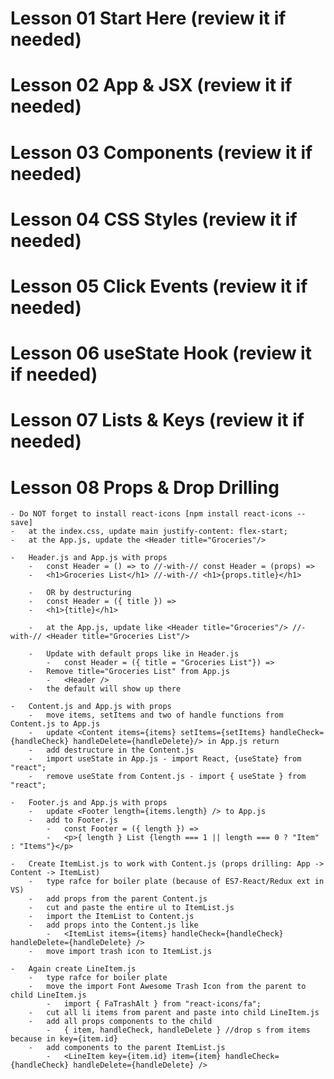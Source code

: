 # Lesson 01 Start Here (review it if needed)

# Lesson 02 App & JSX (review it if needed)

# Lesson 03 Components (review it if needed)

# Lesson 04 CSS Styles (review it if needed)

# Lesson 05 Click Events (review it if needed)

# Lesson 06 useState Hook (review it if needed)

# Lesson 07 Lists & Keys (review it if needed)

# Lesson 08 Props & Drop Drilling
    - Do NOT forget to install react-icons [npm install react-icons --save]
    -   at the index.css, update main justify-content: flex-start;
    -   at the App.js, update the <Header title="Groceries"/>

    -   Header.js and App.js with props
        -   const Header = () => to //-with-// const Header = (props) => 
        -   <h1>Groceries List</h1> //-with-// <h1>{props.title}</h1>

        -   OR by destructuring 
        -   const Header = ({ title }) => 
        -   <h1>{title}</h1>

        -   at the App.js, update like <Header title="Groceries"/> //-with-// <Header title="Groceries List"/>

        -   Update with default props like in Header.js
            -   const Header = ({ title = "Groceries List"}) => 
        -   Remove title="Groceries List" from App.js
            -   <Header />
        -   the default will show up there

    -   Content.js and App.js with props
        -   move items, setItems and two of handle functions from Content.js to App.js
        -   update <Content items={items} setItems={setItems} handleCheck={handleCheck} handleDelete={handleDelete}/> in App.js return
        -   add destructure in the Content.js
        -   import useState in App.js - import React, {useState} from "react";
        -   remove useState from Content.js - import { useState } from "react";

    -   Footer.js and App.js with props
        -   update <Footer length={items.length} /> to App.js
        -   add to Footer.js 
            -   const Footer = ({ length }) => 
            -   <p>{ length } List {length === 1 || length === 0 ? "Item" : "Items"}</p>

    -   Create ItemList.js to work with Content.js (props drilling: App -> Content -> ItemList)
        -   type rafce for boiler plate (because of ES7-React/Redux ext in VS)
        -   add props from the parent Content.js
        -   cut and paste the entire ul to ItemList.js
        -   import the ItemList to Content.js
        -   add props into the Content.js like
            -   <ItemList items={items} handleCheck={handleCheck} handleDelete={handleDelete} />
        -   move import trash icon to ItemList.js

    -   Again create LineItem.js
        -   type rafce for boiler plate
        -   move the import Font Awesome Trash Icon from the parent to child LineItem.js
            -   import { FaTrashAlt } from "react-icons/fa";
        -   cut all li items from parent and paste into child LineItem.js
        -   add all props components to the child
            -   { item, handleCheck, handleDelete } //drop s from items because in key={item.id}
        -   add components to the parent ItemList.js
            -   <LineItem key={item.id} item={item} handleCheck={handleCheck} handleDelete={handleDelete} />
